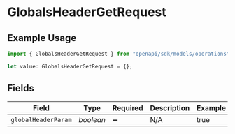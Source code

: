 # GlobalsHeaderGetRequest

## Example Usage

```typescript
import { GlobalsHeaderGetRequest } from "openapi/sdk/models/operations";

let value: GlobalsHeaderGetRequest = {};
```

## Fields

| Field               | Type                | Required            | Description         | Example             |
| ------------------- | ------------------- | ------------------- | ------------------- | ------------------- |
| `globalHeaderParam` | *boolean*           | :heavy_minus_sign:  | N/A                 | true                |